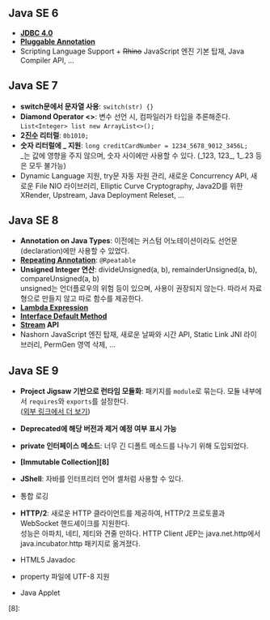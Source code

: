 ## Java SE 6
- **[JDBC 4.0][1]**
- **[Pluggable Annotation][2]**
- Scripting Language Support + ~~Rhino~~ JavaScript 엔진 기본 탑재, Java Compiler API, ...

## Java SE 7
- **switch문에서 문자열 사용**: `switch(str) {}`
- **Diamond Operator <>**: 변수 선언 시, 컴파일러가 타입을 추론해준다. `List<Integer> list new ArrayList<>();`
- **2[진수][3] 리터럴**: `0b1010;`
- **숫자 리터럴에 _ 지원**: `long creditCardNumber = 1234_5678_9012_3456L;`  
\_는 값에 영향을 주지 않으며, 숫자 사이에만 사용할 수 있다. (\_123, 123\_, 1\_.23 등은 모두 불가능)
- Dynamic Language 지원, try문 자동 자원 관리, 새로운 Concurrency API, 새로운 File NIO 라이브러리, Elliptic Curve Cryptography, Java2D를 위한 XRender, Upstream, Java Deployment Releset, ...

## Java SE 8
- **Annotation on Java Types**: 이전에는 커스텀 어노테이션이라도 선언문(declaration)에만 사용할 수 있었다.
- **[Repeating Annotation][2]**: `@Rpeatable`
- **Unsigned Integer 연산**: divideUnsigned(a, b), remainderUnsigned(a, b), compareUnsigned(a, b)  
unsigned는 언더플로우의 위험 등이 있으며, 사용이 권장되지 않는다. 따라서 자료형으로 만들지 않고 따로 함수를 제공한다.
- **[Lambda Expression][4]**
- **[Interface Default Method][5]**
- **[Stream][6] API**
- Nashorn JavaScript 엔진 탑재, 새로운 날짜와 시간 API, Static Link JNI 라이브러리, PermGen 영역 삭제, ...

## Java SE 9
- **Project Jigsaw 기반으로 런타임 모듈화**: 패키지를 `module`로 묶는다. 모듈 내부에서 `requires`와 `exports`를 설정한다.  
([외부 링크에서 더 보기][7])
- **Deprecated에 해당 버전과 제거 예정 여부 표시 가능**
- **private 인터페이스 메소드**: 너무 긴 디폴트 메소드를 나누기 위해 도입되었다.
- **[Immutable Collection][8]**
- **JShell**: 자바를 인터프리터 언어 셸처럼 사용할 수 있다.
- 통합 로깅
- **HTTP/2**: 새로운 HTTP 클라이언트를 제공하여, HTTP/2 프로토콜과 WebSocket 핸드셰이크를 지원한다.  
성능은 아파치, 네티, 제티와 견줄 만하다. HTTP Client JEP는 java.net.http에서 java.incubator.http 패키지로 옮겨졌다.

- HTML5 Javadoc
- property 파일에 UTF-8 지원
- Java Applet

[1]: https://github.com/ipari3/java/blob/main/%EB%AC%B8%EB%B2%95/%EC%9E%90%EB%B0%94%20%EB%B2%84%EC%A0%84%20%EC%84%A4%EB%AA%85/JDBC.md
[2]: https://github.com/ipari3/java/blob/main/%EB%AC%B8%EB%B2%95/%EC%9E%90%EB%B0%94%20%EB%B2%84%EC%A0%84%20%EC%84%A4%EB%AA%85/Annotation.md
[3]: https://github.com/ipari3/java/new/main/%EB%AC%B8%EB%B2%95/%EC%9E%90%EB%B0%94%20%EB%B2%84%EC%A0%84%20%EC%84%A4%EB%AA%85
[4]: https://github.com/ipari3/java/blob/main/%EB%AC%B8%EB%B2%95/%EC%9E%90%EB%B0%94%20%EB%B2%84%EC%A0%84%20%EC%84%A4%EB%AA%85/Lambda%20Expression.md
[5]: https://github.com/ipari3/java/blob/main/%EB%AC%B8%EB%B2%95/%EC%9E%90%EB%B0%94%20%EB%B2%84%EC%A0%84%20%EC%84%A4%EB%AA%85/Interface.md#%EB%94%94%ED%8F%B4%ED%8A%B8-%EB%A9%94%EC%86%8C%EB%93%9C
[6]: https://github.com/ipari3/java/blob/main/%EB%AC%B8%EB%B2%95/%EC%9E%90%EB%B0%94%20%EB%B2%84%EC%A0%84%20%EC%84%A4%EB%AA%85/Stream.md
[7]: https://www.baeldung.com/java-9-modularity
[8]: 
